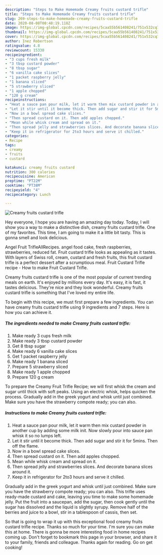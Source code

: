 ```yaml
---
description: "Steps to Make Homemade Creamy fruits custard trifle"
title: "Steps to Make Homemade Creamy fruits custard trifle"
slug: 269-steps-to-make-homemade-creamy-fruits-custard-trifle
date: 2020-08-08T00:48:19.118Z
image: https://img-global.cpcdn.com/recipes/5caa55b561408241/751x532cq70/creamy-fruits-custard-trifle-recipe-main-photo.jpg
thumbnail: https://img-global.cpcdn.com/recipes/5caa55b561408241/751x532cq70/creamy-fruits-custard-trifle-recipe-main-photo.jpg
cover: https://img-global.cpcdn.com/recipes/5caa55b561408241/751x532cq70/creamy-fruits-custard-trifle-recipe-main-photo.jpg
author: Inez Robertson
ratingvalue: 4.8
reviewcount: 15330
recipeingredient:
- "3 cups fresh milk"
- "3 tbsp custard powder"
- "8 tbsp sugar"
- "6 vanilla cake slices"
- "1 packet raspberry jelly"
- "1 banana sliced"
- "5 strawberry sliced"
- "1 apple chopped"
- "120 g cream"
recipeinstructions:
- "Heat a sauce pan pour milk, let it warm then mix custard powder in another cup by adding some milk init. Now slowly pour into sauce pan whisk it so no lumps left."
- "Let it stir until it become thick. Then add sugar and stir it for 5mins. Then off the flame."
- "Now in a bowl spread cake slices."
- "Then spread custard on it. Then add apples chopped."
- "Mean while whisk cream and spread on it."
- "Then spread jelly and strawberries slices. And decorate banana slices around it."
- "Keep it in refrigerator for 2to3 hours and serve it chilled."
categories:
- Recipe
tags:
- creamy
- fruits
- custard

katakunci: creamy fruits custard 
nutrition: 300 calories
recipecuisine: American
preptime: "PT22M"
cooktime: "PT38M"
recipeyield: "4"
recipecategory: Lunch

---
```



![Creamy fruits custard trifle](https://img-global.cpcdn.com/recipes/5caa55b561408241/751x532cq70/creamy-fruits-custard-trifle-recipe-main-photo.jpg)

Hey everyone, I hope you are having an amazing day today. Today, I will show you a way to make a distinctive dish, creamy fruits custard trifle. One of my favorites. This time, I am going to make it a little bit tasty. This is gonna smell and look delicious.

Angel Fruit TrifleAllRecipes. angel food cake, fresh raspberries, strawberries, reduced fat. Fruit custard trifle looks as appealing as it tastes. With layers of Swiss roll, cream, custard and fresh fruits, this fruit custard trifle is a perfect dessert after a scrumptious meal. Fruit Custard Trifle recipe - How to make Fruit Custard Trifle.

Creamy fruits custard trifle is one of the most popular of current trending meals on earth. It's enjoyed by millions every day. It's easy, it is fast, it tastes delicious. They're nice and they look wonderful. Creamy fruits custard trifle is something that I've loved my entire life.


To begin with this recipe, we must first prepare a few ingredients. You can have creamy fruits custard trifle using 9 ingredients and 7 steps. Here is how you can achieve it.

<!--inarticleads1-->

##### The ingredients needed to make Creamy fruits custard trifle:

1. Make ready 3 cups fresh milk
1. Make ready 3 tbsp custard powder
1. Get 8 tbsp sugar
1. Make ready 6 vanilla cake slices
1. Get 1 packet raspberry jelly
1. Make ready 1 banana sliced
1. Prepare 5 strawberry sliced
1. Make ready 1 apple chopped
1. Prepare 120 g cream


To prepare the Creamy Fruit Trifle Recipe; we will first whisk the cream and sugar until thick with soft peaks. Using an electric whisk, helps quicken the process. Gradually add in the greek yogurt and whisk until just combined. Make sure you have the strawberry compote ready; you can also. 

<!--inarticleads2-->

##### Instructions to make Creamy fruits custard trifle:

1. Heat a sauce pan pour milk, let it warm then mix custard powder in another cup by adding some milk init. Now slowly pour into sauce pan whisk it so no lumps left.
1. Let it stir until it become thick. Then add sugar and stir it for 5mins. Then off the flame.
1. Now in a bowl spread cake slices.
1. Then spread custard on it. Then add apples chopped.
1. Mean while whisk cream and spread on it.
1. Then spread jelly and strawberries slices. And decorate banana slices around it.
1. Keep it in refrigerator for 2to3 hours and serve it chilled.


Gradually add in the greek yogurt and whisk until just combined. Make sure you have the strawberry compote ready; you can also. This trifle uses ready-made custard and cake, leaving you time to make some homemade jelly. Put the fruit into a saucepan, add the sugar, then cook gently until the sugar has dissolved and the liquid is slightly syrupy. Remove half of the berries and juice to a bowl, stir in a tablespoon of cassis, then set. 

So that is going to wrap it up with this exceptional food creamy fruits custard trifle recipe. Thanks so much for your time. I'm sure you can make this at home. There is gonna be more interesting food in home recipes coming up. Don't forget to bookmark this page in your browser, and share it to your family, friends and colleague. Thanks again for reading. Go on get cooking!
